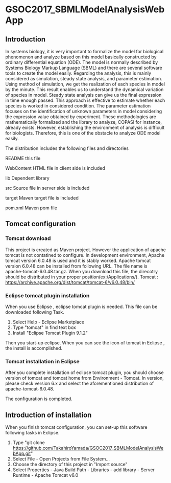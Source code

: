 # GSOC2017_SBMLModelAnalysisWebApp
## Introduction
In systems biology, it is very important to formalize the model for biological phenomenon and analyze based on this model basically constructed by ordinary differential equation (ODE). The model is normally described by Systems Biology Markup Language (SBML) and there are several software tools to create the model easily. Regarding the analysis, this is mainly considered as simulation, steady state analysis, and parameter estimation. Using method of simulation, we get the realization of each species in model by the minute. This result enables us to understand the dynamical variation of species in model. Steady state analysis can give us the final expression in time enough passed. This approach is effective to estimate whether each species is worked in considered condition. The parameter estimation focuses on the identification of unknown parameters in model considering the expression value obtained by experiment. These methodologies are mathematically formalized and the library to analyze, COPASI for instance, already exists. However, establishing the environment of analysis is difficult for biologists. Therefore, this is one of the obstacle to analyze ODE model easily.

The distribution includes the following files and directories 

README           this file

WebContent       HTML file in client side is included

lib              Dependent library

src              Source file in server side is included

target           Maven target file is included

pom.xml          Maven pom file

## Tomcat configuration
### Tomcat download
This project is created as Maven project. However the application of apache tomcat is not contatined to configure.
In development environment, Apache tomcat version 6.0.48 is used and it is stably worked.
Apache tomcat version 6.0.48 can be installed from following URL. The file name is apache-tomcat-6.0.48.tar.gz. When you download this file, the direcotry should be distributed in your proper position(ex:/Applications/). 
Tomcat : https://archive.apache.org/dist/tomcat/tomcat-6/v6.0.48/bin/

### Eclipse tomcat plugin installation
When you use Eclipse , eclipse tomcat plugin is needed. This file can be downloaded following Task.
1. Select Help - Eclipse Marketplace
1. Type "tomcat" in find text box
1. Install "Eclipse Tomcat Plugin 9.1.2"

Then you start-up eclipse. When you can see the icon of tomcat in Eclipse , the install is accomplished.

### Tomcat installation in Eclipse
After you complete installation of eclipse tomcat plugin, you should choose version of tomcat and tomcat home from Environment - Tomcat. In version, please check version 6.x and select the aforementioned distribution of apache-tomcat-6.0.48.

The configuration is completed.

## Introduction of installation
When you finish tomcat configuration, you can set-up this software following tasks in Eclipse.

1. Type "git clone https://github.com/TakahiroYamada/GSOC2017_SBMLModelAnalysisWebApp.git"
1. Select File - Open Projects from File System...
1. Choose the directory of this project in "Import source"
1. Select Properties - Java Build Path - Libraries - add library - Server Runtime - Apache Tomcat v6.0
